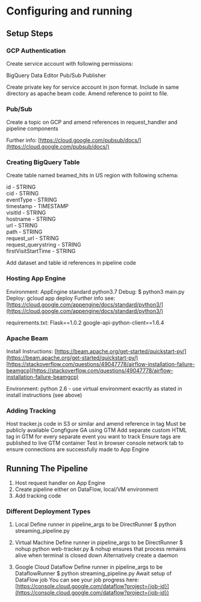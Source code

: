 # Configuring and running

## Setup Steps

### GCP Authentication
Create service account with following permissions:

BigQuery Data Editor
Pub/Sub Publisher

Create private key for service account in json format. Include in same directory as apache beam code. Amend reference to point to file.

### Pub/Sub
Create a topic on GCP and amend references in request_handler and pipeline components

Further info: [https://cloud.google.com/pubsub/docs/](https://cloud.google.com/pubsub/docs/)

### Creating BigQuery Table

Create table named beamed_hits in US region with following schema:

  id - STRING<br/>
  cid - STRING<br/>
  eventType - STRING<br/>
  timestamp - TIMESTAMP<br/>
  visitId - STRING<br/>
  hostname - STRING<br/>
  url - STRING<br/>
  path - STRING<br/>
  request_url - STRING<br/>
  request_querystring - STRING<br/>
  firstVisitStartTime - STRING<br/>

Add dataset and table id references in pipeline code


### Hosting App Engine

Environment: AppEngine standard python3.7
Debug: $ python3 main.py
Deploy: gcloud app deploy
Further info see: [https://cloud.google.com/appengine/docs/standard/python3/](https://cloud.google.com/appengine/docs/standard/python3/)

requirements.txt:
  Flask==1.0.2
  google-api-python-client==1.6.4


### Apache Beam

Install Instructions:
[https://beam.apache.org/get-started/quickstart-py/](https://beam.apache.org/get-started/quickstart-py/)
[https://stackoverflow.com/questions/49047778/airflow-installation-failure-beamgcp](https://stackoverflow.com/questions/49047778/airflow-installation-failure-beamgcp)

Environment: python 2.6 - use virtual environment exacrtly as stated in install instructions (see above)


### Adding Tracking

Host tracker.js code in S3 or similar and amend reference in tag
Must be publicly available
Congfigure GA using GTM
Add separate custom HTML tag in GTM for every separate event you want to track
Ensure tags are published to live GTM container
Test in browser console network tab to ensure connections are successfully made to App Engine


## Running The Pipeline

1. Host request handler on App Engine
2. Create pipeline either on DataFlow, local/VM environment
3. Add tracking code


### Different Deployment Types

1. Local
  Define runner in pipeline_args to be DirectRunner
  $ python streaming_pipeline.py

2. Virtual Machine
  Define runner in pipeline_args to be DirectRunner
  $ nohup python web-tracker.py &
  nohup ensures that process remains alive when terminal is closed down
  Alternatively create a daemon

3. Google Cloud Dataflow
  Define runner in pipeline_args to be DataflowRunner
  $ python streaming_pipeline.py
  Await setup of DataFlow job
  You can see your job progress here: [https://console.cloud.google.com/dataflow?project={job-id}](https://console.cloud.google.com/dataflow?project={job-id})
